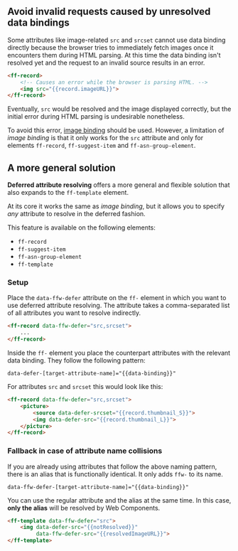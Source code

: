 ## Avoid invalid requests caused by unresolved data bindings

Some attributes like image-related `src` and `srcset` cannot use data binding directly because the browser tries to immediately fetch images once it encounters them during HTML parsing.
At this time the data binding isn't resolved yet and the request to an invalid source results in an error.

```html
<ff-record>
    <!-- Causes an error while the browser is parsing HTML. -->
    <img src="{{record.imageURL}}">
</ff-record>
```

Eventually, `src` would be resolved and the image displayed correctly, but the initial error during HTML parsing is undesirable nonetheless.

To avoid this error, [image binding](/api/4.x/ImageBindingBehavior) should be used.
However, a limitation of _image binding_ is that it only works for the `src` attribute and only for elements `ff-record`, `ff-suggest-item` and `ff-asn-group-element`.


## A more general solution

**Deferred attribute resolving** offers a more general and flexible solution that also expands to the `ff-template` element.

At its core it works the same as _image binding_, but it allows you to specify _any_ attribute to resolve in the deferred fashion.

This feature is available on the following elements:
- `ff-record`
- `ff-suggest-item`
- `ff-asn-group-element`
- `ff-template`


### Setup

Place the `data-ffw-defer` attribute on the `ff-` element in which you want to use deferred attribute resolving.
The attribute takes a comma-separated list of all attributes you want to resolve indirectly.

```html
<ff-record data-ffw-defer="src,srcset">
    ...
</ff-record>
```

Inside the `ff-` element you place the counterpart attributes with the relevant data binding.
They follow the following pattern:

```
data-defer-[target-attribute-name]="{{data-binding}}"
```

For attributes `src` and `srcset` this would look like this:

```html
<ff-record data-ffw-defer="src,srcset">
    <picture>
        <source data-defer-srcset="{{record.thumbnail_S}}">
        <img data-defer-src="{{record.thumbnail_L}}">
    </picture>
</ff-record>
```


### Fallback in case of attribute name collisions

If you are already using attributes that follow the above naming pattern, there is an alias that is functionally identical.
It only adds `ffw-` to its name.

```
data-ffw-defer-[target-attribute-name]="{{data-binding}}"
```

You can use the regular attribute and the alias at the same time.
In this case, **only the alias** will be resolved by Web Components.

```html
<ff-template data-ffw-defer="src">
    <img data-defer-src="{{notResolved}}"
         data-ffw-defer-src="{{resolvedImageURL}}">
</ff-template>
```
